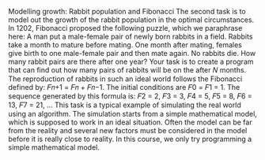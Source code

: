 Modelling growth: Rabbit population and Fibonacci
The second task is to model out the growth of the rabbit population in the optimal circumstances. In 1202, Fibonacci proposed the following puzzle, which we paraphrase here:
A man put a male-female pair of newly born rabbits in a field. Rabbits take a month to mature before mating. One month after mating, females give birth to one male-female pair and then mate again. No rabbits die. How many rabbit pairs are there after one year?
Your task is to create a program that can find out how many pairs of rabbits will be on the after 𝑁 months. The reproduction of rabbits in such an ideal world follows the Fibonacci defined by:
𝐹𝑛+1 = 𝐹𝑛 + 𝐹𝑛−1.
The initial conditions are 𝐹0 = 𝐹1 = 1. The sequence generated by this formula is:
𝐹2 = 2, 𝐹3 = 3, 𝐹4 = 5, 𝐹5 = 8, 𝐹6 = 13, 𝐹7 = 21, ...
This task is a typical example of simulating the real world using an algorithm. The simulation starts from a simple mathematical model, which is supposed to work in an ideal situation. Often the model can be far from the reality and several new factors must be considered in the model before it is really close to reality. In this course, we only try programming a simple mathematical model.